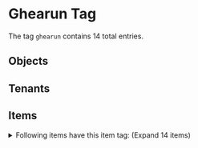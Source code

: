 # Ghearun Tag

The tag `ghearun` contains 14 total entries.

## Objects

## Tenants

## Items

<details markdown="1"><summary>Following items have this item tag: (Expand 14 items)</summary>

- <img src="https://raw.githubusercontent.com/Ceterai/Enternia/main/items/active/weapons/melee/alta/light/ct_gheablade.png" alt="Gheablade icon" loading="lazy" width="auto" height="16px"/> [Gheablade](https://ceterai.github.io/MyEnternia/Wiki/Gheablade)
- <img src="https://raw.githubusercontent.com/Ceterai/Enternia/main/items/active/weapons/melee/alta/light/ct_gheablade_2.png" alt="Gheacleaver ★ icon" loading="lazy" width="auto" height="16px"/> [Gheacleaver ★](https://ceterai.github.io/MyEnternia/Wiki/Gheacleaver)
- <img src="https://raw.githubusercontent.com/Ceterai/Enternia/main/items/active/alta/spawners/droids/ghearun.png" alt="Ghearun Droid ★★★ icon" loading="lazy" width="auto" height="16px"/> [Ghearun Droid ★★★](https://ceterai.github.io/MyEnternia/Wiki/GhearunDroid)
- <img src="https://raw.githubusercontent.com/Ceterai/Enternia/main/items/active/alta/spawners/drones/mini.png" alt="Ghearun Drone icon" loading="lazy" width="auto" height="16px"/> [Ghearun Drone](https://ceterai.github.io/MyEnternia/Wiki/GhearunDrone)
- <img src="https://raw.githubusercontent.com/Ceterai/Enternia/main/codex/alta/datamass/gheatsyn.png" alt="Ghearun Excavation Protocol icon" loading="lazy" width="auto" height="16px"/> [Ghearun Excavation Protocol](https://ceterai.github.io/MyEnternia/Wiki/GhearunExcavationProtocol)
- <img src="https://raw.githubusercontent.com/Ceterai/Enternia/main/items/armors/alta/tier6/ghearun/chest/icon.png" alt="Ghearun M1 Chest icon" loading="lazy" width="auto" height="16px"/> [Ghearun M1 Chest](https://ceterai.github.io/MyEnternia/Wiki/GhearunM1Chest)
- <img src="https://raw.githubusercontent.com/Ceterai/Enternia/main/items/armors/alta/tier6/ghearun/back/icon.png" alt="Ghearun M1 Forcefield icon" loading="lazy" width="auto" height="16px"/> [Ghearun M1 Forcefield](https://ceterai.github.io/MyEnternia/Wiki/GhearunM1Forcefield)
- <img src="https://raw.githubusercontent.com/Ceterai/Enternia/main/items/armors/alta/tier6/ghearun/legwear/icon.png" alt="Ghearun M1 Greaves icon" loading="lazy" width="auto" height="16px"/> [Ghearun M1 Greaves](https://ceterai.github.io/MyEnternia/Wiki/GhearunM1Greaves)
- <img src="https://raw.githubusercontent.com/Ceterai/Enternia/main/items/armors/alta/tier6/ghearun/helmet/icon.png" alt="Ghearun M1 Helm icon" loading="lazy" width="auto" height="16px"/> [Ghearun M1 Helm](https://ceterai.github.io/MyEnternia/Wiki/GhearunM1Helm)
- <img src="https://raw.githubusercontent.com/Ceterai/Enternia/main/items/active/alta/sets/ghearun.png" alt="Ghearun M1 Set icon" loading="lazy" width="auto" height="16px"/> [Ghearun M1 Set](https://ceterai.github.io/MyEnternia/Wiki/GhearunM1Set)
- <img src="https://raw.githubusercontent.com/Ceterai/Enternia/main/items/armors/alta/clothing/researcher_coat/icon.png" alt="Ghearun Researcher Coat icon" loading="lazy" width="auto" height="16px"/> [Ghearun Researcher Coat](https://ceterai.github.io/MyEnternia/Wiki/GhearunResearcherCoat)
- <img src="https://raw.githubusercontent.com/Ceterai/Enternia/main/items/armors/alta/clothing/researcher_skirt/icon.png" alt="Ghearun Researcher Skirt icon" loading="lazy" width="auto" height="16px"/> [Ghearun Researcher Skirt](https://ceterai.github.io/MyEnternia/Wiki/GhearunResearcherSkirt)
- <img src="https://raw.githubusercontent.com/Ceterai/Enternia/main/items/active/weapons/ranged/alta/blaster/ct_tsyntex.png" alt="Tsyntex icon" loading="lazy" width="auto" height="16px"/> [Tsyntex](https://ceterai.github.io/MyEnternia/Wiki/Tsyntex)
- <img src="https://raw.githubusercontent.com/Ceterai/Enternia/main/items/active/weapons/ranged/alta/blaster/ct_tsyntex_2.png" alt="Tsyntex Prime ★ icon" loading="lazy" width="auto" height="16px"/> [Tsyntex Prime ★](https://ceterai.github.io/MyEnternia/Wiki/TsyntexPrime)

</details>
